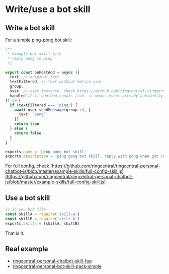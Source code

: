 # Write/use a bot skill

## Write a bot skill

For a simple ping-pong bot skill:

```js
/**
 * exmaple bot skill file
 * reply pong to ping
 */

export const onPostAdd = async ({
  text, // original text
  textFiltered, // text without metion user
  group,
  user, // user instance, check https://github.com/ringcentral/ringcentral-personal-chatbot-js/blob/master/src/server/models/ringcentral.js
  handled // if hanlded equals true, it means event already hanlded by prev skills
}) => {
  if (textFiltered === 'ping') {
    await user.sendMessage(group.id, {
      text: `pong`
    })
    return true
  } else {
    return false
  }
}

exports.name = 'ping pong bot skill'
exports.description = 'ping pong bot skill, reply with pong when got command "ping"'

```

For full config, check [https://github.com/ringcentral/ringcentral-personal-chatbot-js/blob/master/example-skills/full-config-skill.js](https://github.com/ringcentral/ringcentral-personal-chatbot-js/blob/master/example-skills/full-config-skill.js)

## Use a bot skill

```js
// in you bot file
const skillA = require('skill-a')
const skillB = require('skill-b')
exports.skills = [skillA, skillB]
```

That is it.

## Real example

- [ringcentral-personal-chatbot-skill-faq](https://github.com/rc-personal-bot-framework/ringcentral-personal-chatbot-skill-faq)
- [ringcentral-personal-bot-skill-pack-simple](https://github.com/rc-personal-bot-framework/ringcentral-personal-bot-skill-pack-simple)